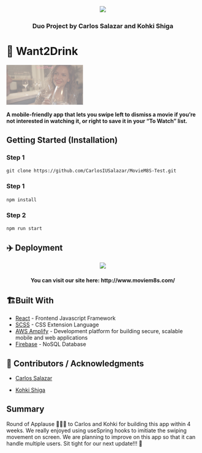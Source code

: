<p align="center">
 <img width=500px height=px src="./public/cc.png"/>
</p>

<h3 align="center">Duo Project by Carlos Salazar and  Kohki Shiga</h3>

# 🍹 Want2Drink

<p align="left">
 <img width=200px height=px src="./want2drinktop.png"/>
</p>


**A mobile-friendly app that lets you swipe left to dismiss a movie if you’re not interested in watching it, or right to save it in your “To Watch” list.**

## Getting Started (Installation)

### Step 1
```
git clone https://github.com/CarlosIUSalazar/MovieM8S-Test.git
```

### Step 1
```
npm install
```

### Step 2
```
npm run start
```



## ✈️ Deployment

<p align="center">
 <img width=200px height=px src="./public/mobile-login.png"/>
</p>

 <h4 align="center">You can visit our site here: http://www.moviem8s.com/ </h4>


## 🏗️Built With

-   [React](https://reactjs.org/)  - Frontend Javascript Framework
-   [SCSS](https://sass-lang.com/)  - CSS Extension Language
-   [AWS Amplify](https://aws.amazon.com/amplify/)  - Development platform for building secure, scalable mobile and web applications
- [Firebase](https://firebase.google.com/) - NoSQL Database

## 🤝 Contributors / Acknowledgments

- [Carlos Salazar](https://github.com/CarlosIUSalazar)

- [Kohki Shiga](https://github.com/CarlosIUSalazar)

## Summary
Round of Applause 👏👏👏 to Carlos and Kohki for building this app within 4 weeks. We really enjoyed using useSpring hooks to imitiate the swiping movement on screen. We are planning to improve on this app so that it can handle multiple users. Sit tight for our next update!!! 💪
